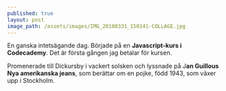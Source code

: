 ```yaml
---
published: true
layout: post
image_path: /assets/images/IMG_20180331_150141-COLLAGE.jpg
---
```

En ganska intetsägande dag. Började på en **Javascript-kurs i Codecademy**. Det är första gången jag betalar för kursen.

Promenerade till Dickursby i vackert solsken och lyssnade på J**an Guillous Nya amerikanska jeans**, som berättar om en pojke, född 1943, som växer upp i Stockholm.
